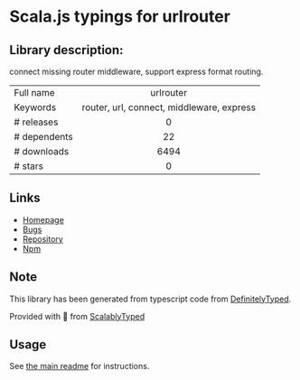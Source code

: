 
# Scala.js typings for urlrouter


## Library description:
connect missing router middleware, support express format routing.

|                    |                 |
| ------------------ | :-------------: |
| Full name          | urlrouter |
| Keywords           | router, url, connect, middleware, express |
| # releases         | 0 |
| # dependents       | 22 |
| # downloads        | 6494 |
| # stars            | 0 |

## Links
- [Homepage](http://github.com/fengmk2/urlrouter)
- [Bugs](http://github.com/fengmk2/urlrouter/issues)
- [Repository](https://github.com/fengmk2/urlrouter)
- [Npm](https://www.npmjs.com/package/urlrouter)
    


## Note
This library has been generated from typescript code from [DefinitelyTyped](https://definitelytyped.org).

Provided with :purple_heart: from [ScalablyTyped](https://github.com/oyvindberg/ScalablyTyped)

## Usage
See [the main readme](../../readme.md) for instructions.


